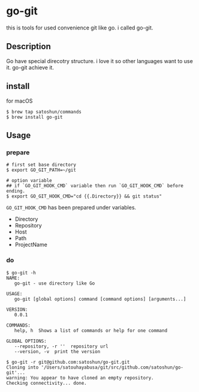 # go-git

this is tools for used convenience git like go. i called go-git.


## Description

Go have special direcotry structure. i love it so other languages want to use it. go-git achieve it.

## install

for macOS

```
$ brew tap satoshun/commands
$ brew install go-git
```

## Usage

### prepare

```
# first set base directory
$ export GO_GIT_PATH=~/git

# option variable
## if `GO_GIT_HOOK_CMD` variable then run `GO_GIT_HOOK_CMD` before ending.
$ export GO_GIT_HOOK_CMD="cd {{.Directory}} && git status"
```

`GO_GIT_HOOK_CMD` has been prepared under variables. 

- Directory
- Repository
- Host
- Path
- ProjectName

### do

```
$ go-git -h
NAME:
   go-git - use directory like Go

USAGE:
   go-git [global options] command [command options] [arguments...]

VERSION:
   0.0.1

COMMANDS:
   help, h  Shows a list of commands or help for one command

GLOBAL OPTIONS:
   --repository, -r ''  repository url
   --version, -v  print the version

$ go-git -r git@github.com:satoshun/go-git.git
Cloning into '/Users/satouhayabusa/git/src/github.com/satoshun/go-git'...
warning: You appear to have cloned an empty repository.
Checking connectivity... done.
```
